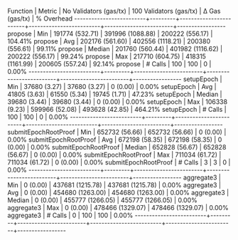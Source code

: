 Function                 | Metric  | No Validators (gas/tx) | 100 Validators (gas/tx) |         Δ Gas (gas/tx) |   % Overhead
-------------------------+---------+------------------------+-------------------------+------------------------+-----------------
propose                  | Min     |     191774 (532.71)    |      391996 (1088.88)   |     200222 (556.17)    |     104.41%
propose                  | Avg     |     202176 (561.60)    |      402556 (1118.21)   |     200380 (556.61)    |      99.11%
propose                  | Median  |     201760 (560.44)    |      401982 (1116.62)   |     200222 (556.17)    |      99.24%
propose                  | Max     |     217710 (604.75)    |      418315 (1161.99)   |     200605 (557.24)    |      92.14%
propose                  | # Calls |                    100 |                     100 |                      0 |       0.00%
-------------------------+---------+------------------------+-------------------------+------------------------+-----------------
setupEpoch               | Min     |      37680 (3.27)      |       37680 (3.27)      |          0 (0.00)      |       0.00%
setupEpoch               | Avg     |      41805 (3.63)      |       61550 (5.34)      |      19745 (1.71)      |      47.23%
setupEpoch               | Median  |      39680 (3.44)      |       39680 (3.44)      |          0 (0.00)      |       0.00%
setupEpoch               | Max     |     106338 (9.23)      |      599966 (52.08)     |     493628 (42.85)     |     464.21%
setupEpoch               | # Calls |                    100 |                     100 |                      0 |       0.00%
-------------------------+---------+------------------------+-------------------------+------------------------+-----------------
submitEpochRootProof     | Min     |     652732 (56.66)     |      652732 (56.66)     |          0 (0.00)      |       0.00%
submitEpochRootProof     | Avg     |     672198 (58.35)     |      672198 (58.35)     |          0 (0.00)      |       0.00%
submitEpochRootProof     | Median  |     652828 (56.67)     |      652828 (56.67)     |          0 (0.00)      |       0.00%
submitEpochRootProof     | Max     |     711034 (61.72)     |      711034 (61.72)     |          0 (0.00)      |       0.00%
submitEpochRootProof     | # Calls |                      3 |                       3 |                      0 |       0.00%
-------------------------+---------+------------------------+-------------------------+------------------------+-----------------
aggregate3               | Min     |          0 (0.00)      |      437681 (1215.78)   |     437681 (1215.78)   |       0.00%
aggregate3               | Avg     |          0 (0.00)      |      454680 (1263.00)   |     454680 (1263.00)   |       0.00%
aggregate3               | Median  |          0 (0.00)      |      455777 (1266.05)   |     455777 (1266.05)   |       0.00%
aggregate3               | Max     |          0 (0.00)      |      478466 (1329.07)   |     478466 (1329.07)   |       0.00%
aggregate3               | # Calls |                      0 |                     100 |                    100 |       0.00%
-------------------------+---------+------------------------+-------------------------+------------------------+-----------------

